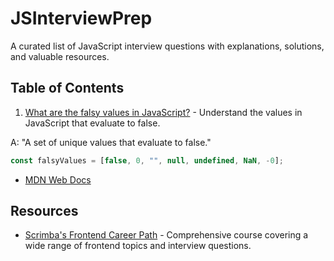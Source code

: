 # JSInterviewPrep

A curated list of JavaScript interview questions with explanations, solutions, and valuable resources.

## Table of Contents

1. [What are the falsy values in JavaScript?](./falsyValues.js) - Understand the values in JavaScript that evaluate to false.

A: "A set of unique values that evaluate to false."

```javascript
const falsyValues = [false, 0, "", null, undefined, NaN, -0];
```
   - [MDN Web Docs](https://developer.mozilla.org/en-US/docs/Glossary/Falsy)



## Resources

- [Scrimba's Frontend Career Path](https://scrimba.com/playlist/pMvNwAD) - Comprehensive course covering a wide range of frontend topics and interview questions.
